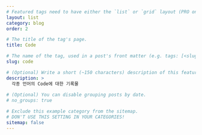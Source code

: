 ```yaml
---
# Featured tags need to have either the `list` or `grid` layout (PRO only).
layout: list
category: blog
order: 2

# The title of the tag's page.
title: Code

# The name of the tag, used in a post's front matter (e.g. tags: [<slug>]).
slug: code

# (Optional) Write a short (~150 characters) description of this featured tag.
description: >
  각종 언어의 Code에 대한 기록물
  
# (Optional) You can disable grouping posts by date.
# no_groups: true

# Exclude this example category from the sitemap.
# DON'T USE THIS SETTING IN YOUR CATEGORIES!
sitemap: false
---
```

